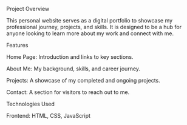 
Project Overview

This personal website serves as a digital portfolio to showcase my professional journey, projects, and skills. It is designed to be a hub for anyone looking to learn more about my work and connect with me.

Features

Home Page: Introduction and links to key sections.

About Me: My background, skills, and career journey.

Projects: A showcase of my completed and ongoing projects.

Contact: A section for visitors to reach out to me.

Technologies Used

Frontend: HTML, CSS, JavaScript
